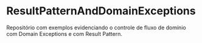 # ResultPatternAndDomainExceptions
Repositório com exemplos evidenciando o controle de fluxo de domínio com Domain Exceptions e com Result Pattern.
